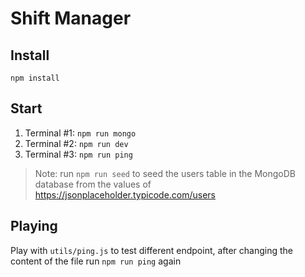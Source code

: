 # Shift Manager

## Install

```
npm install
```

## Start

1. Terminal #1: `npm run mongo`
2. Terminal #2: `npm run dev`
3. Terminal #3: `npm run ping`

> Note: run `npm run seed` to seed the users table in the MongoDB database from the values of https://jsonplaceholder.typicode.com/users

## Playing

Play with `utils/ping.js` to test different endpoint, after changing the content of the file run `npm run ping` again
